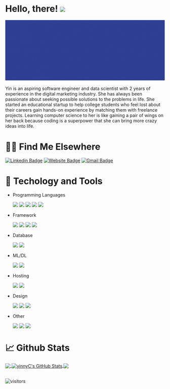 # Hello, there! <img src="https://raw.githubusercontent.com/MartinHeinz/MartinHeinz/master/wave.gif" width="30px">

![header](./images/header.gif)

Yin is an aspiring software engineer and data scientist with 2 years of experience in the digital marketing industry. She has always been passionate about seeking possible solutions to the problems in life. She started an educational startup to help college students who feel lost about their careers gain hands-on experience by matching them with freelance projects. Learning computer science to her is like gaining a pair of wings on her back because coding is a superpower that she can bring more crazy ideas into life.

# 🤙🏻 Find Me Elsewhere

[![Linkedin Badge](https://img.shields.io/badge/-YinChang-blue?style=flat-square&logo=Linkedin&logoColor=white&link=https://www.linkedin.com/in/yin-chang/)](https://www.linkedin.com/in/yin-chang/)
[![Website Badge](https://img.shields.io/badge/-Portfolio-e34f26?style=flat-square&logo=HTML5&logoColor=white&link=https://www.makeschool.com/portfolio/yin-chang)](https://www.makeschool.com/portfolio/yin-chang)
[![Gmail Badge](https://img.shields.io/badge/-yin.chang@students.makeschool.com-d14836?style=flat-square&logo=Gmail&logoColor=white&link=mailto:yin.chang@students.makeschool.com)](mailto:yin.chang@students.makeschool.com)

# 🔧 Techology and Tools

- Programming Languages

  <img src="https://img.shields.io/badge/python%20-%2314354C.svg?&style=for-the-badge&logo=python&logoColor=white"/>
  <img src="https://img.shields.io/badge/javascript%20-%23323330.svg?&style=for-the-badge&logo=javascript&logoColor=%23F7DF1E"/>
  <img src="https://img.shields.io/badge/html5%20-%23E34F26.svg?&style=for-the-badge&logo=html5&logoColor=white"/>
  <img src="https://img.shields.io/badge/css3%20-%231572B6.svg?&style=for-the-badge&logo=css3&logoColor=white"/>
  <img src="https://img.shields.io/badge/shell_script%20-%23121011.svg?&style=for-the-badge&logo=gnu-bash&logoColor=white"/>

- Framework

  <img src="https://img.shields.io/badge/react%20-%2320232a.svg?&style=for-the-badge&logo=react&logoColor=%2361DAFB"/>
  <img src="https://img.shields.io/badge/react_native%20-%2320232a.svg?&style=for-the-badge&logo=react&logoColor=%2361DAFB"/>
  <img src="https://img.shields.io/badge/bootstrap%20-%23563D7C.svg?&style=for-the-badge&logo=bootstrap&logoColor=white"/>
  <img src="https://img.shields.io/badge/flask%20-%23000.svg?&style=for-the-badge&logo=flask&logoColor=white"/>

- Database

  <img src ="https://img.shields.io/badge/sqlite-%2307405e.svg?&style=for-the-badge&logo=sqlite&logoColor=white"/>
  <img src ="https://img.shields.io/badge/MongoDB-%234ea94b.svg?&style=for-the-badge&logo=mongodb&logoColor=white"/>

- ML/DL

  <img src="https://img.shields.io/badge/numpy%20-%23013243.svg?&style=for-the-badge&logo=numpy&logoColor=white" />
  <img src="https://img.shields.io/badge/pandas%20-%23150458.svg?&style=for-the-badge&logo=pandas&logoColor=white" />

- Hosting

  <img src="https://img.shields.io/badge/heroku%20-%23430098.svg?&style=for-the-badge&logo=heroku&logoColor=white"/>
  <img src="https://img.shields.io/badge/glitch%20-%233333FF.svg?&style=for-the-badge&logo=glitch&logoColor=white"/>

- Design

  <img src="https://img.shields.io/badge/figma%20-%23F24E1E.svg?&style=for-the-badge&logo=figma&logoColor=white"/>
  <img src="https://img.shields.io/badge/adobe%20illustrator%20-%23FF9A00.svg?&style=for-the-badge&logo=adobe%20illustrator&logoColor=white"/>
  <img src="https://img.shields.io/badge/adobe%20photoshop%20-%2331A8FF.svg?&style=for-the-badge&logo=adobe%20photoshop&logoColor=white"/>

- Other

  <img src="https://img.shields.io/badge/Jupyter%20-%23F37626.svg?&style=for-the-badge&logo=Jupyter&logoColor=white" />
  <img src="https://img.shields.io/badge/-Raspberry%20Pi-C51A4A?style=for-the-badge&logo=Raspberry-Pi"/>
  <img src="https://img.shields.io/badge/-Arduino-00979D?style=for-the-badge&logo=Arduino&logoColor=white"/>

# 📈 Github Stats

<a href="https://github.com/yinnyC">
<img align="center" src="https://github-readme-stats.vercel.app/api/top-langs/?username=yinnyC&langs_count=3&theme=radical" />
</a>
<a href="https://github.com/yinnyC">
<img align="center" src="https://github-readme-stats.vercel.app/api?username=yinnyC&show_icons=true&line_height=27&count_private=true&theme=radical" alt="yinnyC's GitHub Stats" />
</a>

<a href="https://github.com/yinnyC">
  <img align="center" src="https://github-readme-stats.vercel.app/api/wakatime?username=yinnyC&theme=radical" />
</a><br/><br/>

![visitors](https://visitor-badge.glitch.me/badge?page_id=yinnyC)
